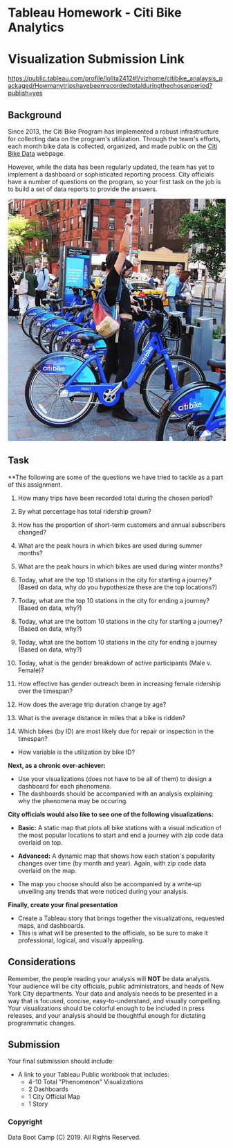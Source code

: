 # Tableau Homework - Citi Bike Analytics

# Visualization Submission Link
https://public.tableau.com/profile/lolita2412#!/vizhome/citibike_analaysis_packaged/Howmanytripshavebeenrecordedtotalduringthechosenperiod?publish=yes

## Background

Since 2013, the Citi Bike Program has implemented a robust infrastructure for collecting data on the program's utilization. Through the team's efforts, each month bike data is collected, organized, and made public on the [Citi Bike Data](https://www.citibikenyc.com/system-data) webpage.

However, while the data has been regularly updated, the team has yet to implement a dashboard or sophisticated reporting process. City officials have a number of questions on the program, so your first task on the job is to build a set of data reports to provide the answers.

![Citi-Bikes](Images/citi-bike-station-bikes.jpg)

## Task

**The following are some of the questions we have tried to tackle as a part of this assignment.

1. How many trips have been recorded total during the chosen period?

2. By what percentage has total ridership grown?

3. How has the proportion of short-term customers and annual subscribers changed?

4. What are the peak hours in which bikes are used during summer months?

5. What are the peak hours in which bikes are used during winter months?

6. Today, what are the top 10 stations in the city for starting a journey? (Based on data, why do you hypothesize these are the top locations?)

7. Today, what are the top 10 stations in the city for ending a journey? (Based on data, why?)

8. Today, what are the bottom 10 stations in the city for starting a journey? (Based on data, why?)

9. Today, what are the bottom 10 stations in the city for ending a journey (Based on data, why?)

10. Today, what is the gender breakdown of active participants (Male v. Female)?

11. How effective has gender outreach been in increasing female ridership over the timespan?

12. How does the average trip duration change by age?

13. What is the average distance in miles that a bike is ridden?

14. Which bikes (by ID) are most likely due for repair or inspection in the timespan?

* How variable is the utilization by bike ID?

**Next, as a chronic over-achiever:**

* Use your visualizations (does not have to be all of them) to design a dashboard for each phenomena.
* The dashboards should be accompanied with an analysis explaining why the phenomena may be occuring. 

**City officials would also like to see one of the following visualizations:**

* **Basic:** A static map that plots all bike stations with a visual indication of the most popular locations to start and end a journey with zip code data overlaid on top.

* **Advanced:** A dynamic map that shows how each station's popularity changes over time (by month and year). Again, with zip code data overlaid on the map.

* The map you choose should also be accompanied by a write-up unveiling any trends that were noticed during your analysis.

**Finally, create your final presentation**

* Create a Tableau story that brings together the visualizations, requested maps, and dashboards.
* This is what will be presented to the officials, so be sure to make it professional, logical, and visually appealing. 

## Considerations

Remember, the people reading your analysis will **NOT** be data analysts. Your audience will be city officials, public administrators, and heads of New York City departments. Your data and analysis needs to be presented in a way that is focused, concise, easy-to-understand, and visually compelling. Your visualizations should be colorful enough to be included in press releases, and your analysis should be thoughtful enough for dictating programmatic changes. 

## Submission 

Your final submission should include:

* A link to your Tableau Public workbook that includes: 
  * 4-10 Total "Phenomenon" Visualizations 
  * 2 Dashboards
  * 1 City Official Map
  * 1 Story 

### Copyright

Data Boot Camp (C) 2019. All Rights Reserved.
